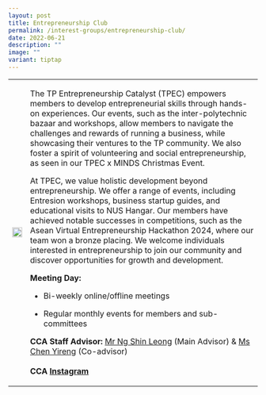 ```yaml
---
layout: post
title: Entrepreneurship Club
permalink: /interest-groups/entrepreneurship-club/
date: 2022-06-21
description: ""
image: ""
variant: tiptap
---
```

<table style="minWidth: 50px">
<colgroup>
<col>
<col>
</colgroup>
<tbody>
<tr>
<td rowspan="1" colspan="1">
<div class="isomer-image-wrapper">
<img style="width: 100%" height="auto" width="100%" alt="" src="/images/Interest Groups/Entrepreneurship_Club.png">
</div>
</td>
<td rowspan="1" colspan="1">
<p>The TP Entrepreneurship Catalyst (TPEC) empowers members to develop entrepreneurial
skills through hands-on experiences. Our events, such as the inter-polytechnic
bazaar and workshops, allow members to navigate the challenges and rewards
of running a business, while showcasing their ventures to the TP community.
We also foster a spirit of volunteering and social entrepreneurship, as
seen in our TPEC x MINDS Christmas Event.</p>
<p></p>
<p>At TPEC, we value holistic development beyond entrepreneurship. We offer
a range of events, including Entresion workshops, business startup guides,
and educational visits to NUS Hangar. Our members have achieved notable
successes in competitions, such as the Asean Virtual Entrepreneurship Hackathon
2024, where our team won a bronze placing. We welcome individuals interested
in entrepreneurship to join our community and discover opportunities for
growth and development.</p>
<p></p>
<p><strong>Meeting Day:</strong>
</p>
<ul data-tight="true" class="tight">
<li>
<p>Bi-weekly online/offline meetings</p>
</li>
<li>
<p>Regular monthly events for members and sub-committees</p>
</li>
</ul>
<p></p>
<p><strong>CCA Staff Advisor:</strong>  <a href="mailto:NG_Shin_Leong@TP.EDU.SG" rel="noopener noreferrer nofollow" target="_blank">Mr Ng Shin Leong</a> (Main Advisor)
&amp; <a href="mailto:CHEN_Yireng@TP.EDU.SG" rel="noopener noreferrer nofollow" target="_blank">Ms Chen Yireng</a> (Co-advisor)
<br>
<br><strong>CCA <a href="https://www.instagram.com/tpec.enspire/" rel="noopener noreferrer nofollow" target="_blank">Instagram</a></strong>
</p>
</td>
</tr>
</tbody>
</table>
<p></p>